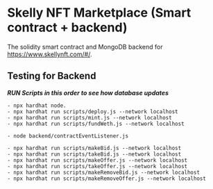 # Skelly NFT Marketplace (Smart contract + backend)
The solidity smart contract and MongoDB backend for https://www.skellynft.com/#/.

## Testing for Backend

___RUN Scripts in this order to see how database updates___

	- npx hardhat node. 
	- npx hardhat run scripts/deploy.js --network localhost
	- npx hardhat run scripts/mint.js --network localhost
	- npx hardhat run scripts/fundWeth.js --network localhost

	- node backend/contractEventListener.js

	- npx hardhat run scripts/makeBid.js --network localhost
	- npx hardhat run scripts/takeBid.js --network localhost
	- npx hardhat run scripts/makeOffer.js --network localhost
	- npx hardhat run scripts/takeOffer.js --network localhost
	- npx hardhat run scripts/makeRemoveBid.js --network localhost
	- npx hardhat run scripts/makeRemoveOffer.js --network localhost
